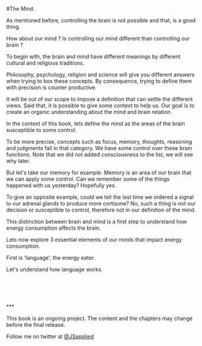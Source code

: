 #The Mind.

As mentioned before, controlling the brain is not possible and that, is a good thing.

How about our mind ? Is controlling our mind different than controlling our brain ?

To begin with, the brain and mind have different meanings by different cultural and religious traditions. 

Philosophy, psychology, religion and science will give you different answers when trying to box these concepts. By consequence, trying to define them with precision is counter productive.  

It will be out of our scope to impose a definition that can settle the different views. Said that, it is possible to give some context to help us. Our goal is to create an organic understanding about the mind and brain relation.

In the context of this book, lets define the mind as the areas of the brain susceptible to some control.

To be more precise, concepts such as focus, memory, thoughts, reasoning and judgments fall in that category.  We have some control over these brain functions. Note that we did not added consciousness to the list, we will see why later. 

But let's take our memory for example. Memory is an area of our brain that we can apply some control. Can we remember some of the things happened with us yesterday? Hopefully yes.

To give an opposite example, could we tell the last time we ordered a signal to our adrenal glands to produce more cortisone? No, such a thing is not our decision or susceptible to control, therefore not in our definition of the mind.

This distinction between brain and mind is a first step to understand how energy consumption affects the brain. 

Lets now explore 3 essential elements of our minds that impact energy consumption. 

First is 'language', the energy eater. 

Let's understand how language works. 



<br />
<br />
<br />
<br />
***

This book is an ongoing project. The content and the chapters may change before the final release.

Follow me on twitter at [@JSapplied](https://twitter.com/JSapplied) 